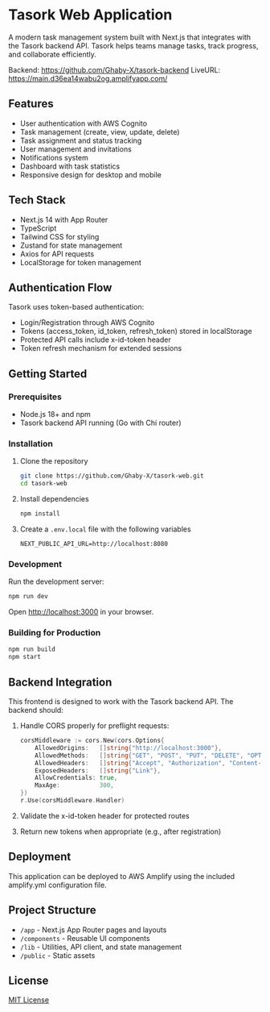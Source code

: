 # Tasork Web Application

A modern task management system built with Next.js that integrates with the Tasork backend API. Tasork helps teams manage tasks, track progress, and collaborate efficiently.

Backend: https://github.com/Ghaby-X/tasork-backend
LiveURL: https://main.d36ea14wabu2og.amplifyapp.com/

## Features

- User authentication with AWS Cognito
- Task management (create, view, update, delete)
- Task assignment and status tracking
- User management and invitations
- Notifications system
- Dashboard with task statistics
- Responsive design for desktop and mobile

## Tech Stack

- Next.js 14 with App Router
- TypeScript
- Tailwind CSS for styling
- Zustand for state management
- Axios for API requests
- LocalStorage for token management

## Authentication Flow

Tasork uses token-based authentication:
- Login/Registration through AWS Cognito
- Tokens (access_token, id_token, refresh_token) stored in localStorage
- Protected API calls include x-id-token header
- Token refresh mechanism for extended sessions

## Getting Started

### Prerequisites

- Node.js 18+ and npm
- Tasork backend API running (Go with Chi router)

### Installation

1. Clone the repository
   ```bash
   git clone https://github.com/Ghaby-X/tasork-web.git
   cd tasork-web
   ```

2. Install dependencies
   ```bash
   npm install
   ```

3. Create a `.env.local` file with the following variables
   ```
   NEXT_PUBLIC_API_URL=http://localhost:8080
   ```

### Development

Run the development server:

```bash
npm run dev
```

Open [http://localhost:3000](http://localhost:3000) in your browser.

### Building for Production

```bash
npm run build
npm start
```

## Backend Integration

This frontend is designed to work with the Tasork backend API. The backend should:

1. Handle CORS properly for preflight requests:
   ```go
   corsMiddleware := cors.New(cors.Options{
       AllowedOrigins:   []string{"http://localhost:3000"},
       AllowedMethods:   []string{"GET", "POST", "PUT", "DELETE", "OPTIONS"},
       AllowedHeaders:   []string{"Accept", "Authorization", "Content-Type", "X-CSRF-Token", "x-id-token", "x-refresh-token"},
       ExposedHeaders:   []string{"Link"},
       AllowCredentials: true,
       MaxAge:           300,
   })
   r.Use(corsMiddleware.Handler)
   ```

2. Validate the x-id-token header for protected routes
3. Return new tokens when appropriate (e.g., after registration)

## Deployment

This application can be deployed to AWS Amplify using the included amplify.yml configuration file.

## Project Structure

- `/app` - Next.js App Router pages and layouts
- `/components` - Reusable UI components
- `/lib` - Utilities, API client, and state management
- `/public` - Static assets

## License

[MIT License](LICENSE)
